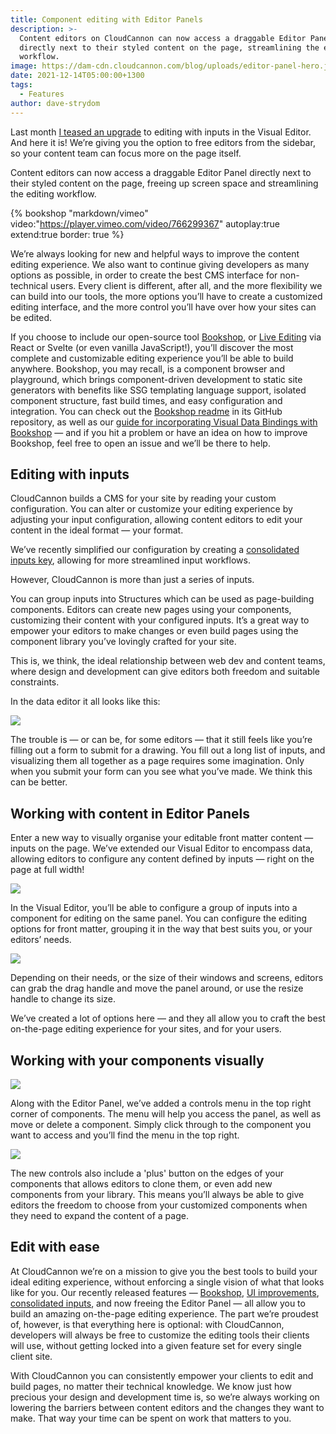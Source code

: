 ```yaml
---
title: Component editing with Editor Panels
description: >-
  Content editors on CloudCannon can now access a draggable Editor Panel
  directly next to their styled content on the page, streamlining the editing
  workflow.
image: https://dam-cdn.cloudcannon.com/blog/uploads/editor-panel-hero.jpg
date: 2021-12-14T05:00:00+1300
tags:
  - Features
author: dave-strydom
---
```

Last month [I teased an upgrade](https://cloudcannon.com/blog/ui-improvements-2021/) to editing with inputs in the Visual Editor. And here it is\! We’re giving you the option to free editors from the sidebar, so your content team can focus more on the page itself. 

Content editors can now access a draggable Editor Panel directly next to their styled content on the page, freeing up screen space and streamlining the editing workflow.

{% bookshop "markdown/vimeo" video:"https://player.vimeo.com/video/766299367" autoplay:true extend:true border: true %}

We’re always looking for new and helpful ways to improve the content
editing experience. We also want to continue giving developers as many
options as possible, in order to create the best CMS interface for
non-technical users. Every client is different, after all, and the more
flexibility we can build into our tools, the more options you’ll have to
create a customized editing interface, and the more control you’ll have
over how your sites can be edited. 

If you choose to include our open-source tool
[Bookshop](https://cloudcannon.com/blog/introducing-bookshop/), or [Live
Editing](https://cloudcannon.com/documentation/articles/what-is-live-editing/)
via React or Svelte (or even vanilla JavaScript\!), you’ll discover the
most complete and customizable editing experience you’ll be able to build
anywhere. Bookshop, you may recall, is a component browser and playground,
which brings component-driven development to static site generators with
benefits like SSG templating language support, isolated component
structure, fast build times, and easy configuration and integration. You
can check out the [Bookshop
readme](https://github.com/CloudCannon/bookshop) in its GitHub repository, as well as our [guide
for incorporating Visual Data Bindings with
Bookshop](https://github.com/CloudCannon/bookshop/blob/main/guides/visual-data-bindings.adoc) — and if you hit a problem or
have an idea on how to improve Bookshop, feel free to open an issue and
we’ll be there to help.  

## Editing with inputs

CloudCannon builds a CMS for your site by reading your custom
configuration. You can alter or customize your editing experience by
adjusting your input configuration, allowing content editors to edit your
content in the ideal format — your format. 

We’ve recently simplified our configuration by creating a [consolidated inputs key](https://cloudcannon.com/blog/updated-input-configuration-for-your-workflows/),
allowing for more streamlined input workflows. 

However, CloudCannon is more than just a series of inputs. 

You can group inputs into Structures which can be used as page-building
components. Editors can create new pages using your components,
customizing their content with your configured inputs. It’s a great way to
empower your editors to make changes or even build pages using the
component library you’ve lovingly crafted for your site. 

This is, we think, the ideal relationship between web dev and content
teams, where design and development can give editors both freedom and
suitable constraints. 

In the data editor it all looks like this:

![](https://dam-cdn.cloudcannon.com/blog/uploads/data-editor-1.png)

The trouble is — or can be, for some editors — that it still feels like
you’re filling out a form to submit for a drawing. You fill out a long
list of inputs, and visualizing them all together as a page requires some
imagination. Only when you submit your form can you see what you’ve made.
We think this can be better.

## Working with content in Editor Panels

Enter a new way to visually organise your editable front matter content —
inputs on the page. We’ve extended our Visual Editor to encompass data,
allowing editors to configure any content defined by inputs — right on the
page at full width\! 

![](https://dam-cdn.cloudcannon.com/blog/uploads/arrays-panel-1.png)

In the Visual Editor, you’ll be able to configure a group of inputs into a
component for editing on the same panel. You can configure the editing
options for front matter, grouping it in the way that best suits you, or
your editors’ needs.

![](https://dam-cdn.cloudcannon.com/blog/uploads/component-editor-1.png)

Depending on their needs, or the size of their windows and screens,
editors can grab the drag handle and move the panel around, or use the
resize handle to change its size.

We’ve created a lot of options here — and they all allow you to craft the
best on-the-page editing experience for your sites, and for your
users.  

## Working with your components visually 

![](https://dam-cdn.cloudcannon.com/blog/uploads/move-component.png)

Along with the Editor Panel, we’ve added a controls menu in the top right
corner of components. The menu will help you access the panel, as well as
move or delete a component. Simply click through to the component you want
to access and you’ll find the menu in the top right.

![](https://dam-cdn.cloudcannon.com/blog/uploads/add-new-component.png)

The new controls also include a 'plus' button on the edges of your
components that allows editors to clone them, or even add new components
from your library. This means you’ll always be able to give editors the
freedom to choose from your customized components when they need to expand
the content of a page. 

## Edit with ease

At CloudCannon we’re on a mission to give you the best tools to build your
ideal editing experience, without enforcing a single vision of what that
looks like for you. Our recently released features —
[Bookshop](https://cloudcannon.com/blog/introducing-bookshop/), [UI
improvements](/blog/ui-improvements-2021/), [consolidated
inputs](https://cloudcannon.com/blog/updated-input-configuration-for-your-workflows/),
and now freeing the Editor Panel — all allow you to build an amazing
on-the-page editing experience. The part we’re proudest of, however, is
that everything here is optional: with CloudCannon, developers will always
be free to customize the editing tools their clients will use, without
getting locked into a given feature set for every single client
site. 

With CloudCannon you can consistently empower your clients to edit and
build pages, no matter their technical knowledge. We know just how
precious your design and development time is, so we’re always working on
lowering the barriers between content editors and the changes they want to
make. That way your time can be spent on work that matters to you.